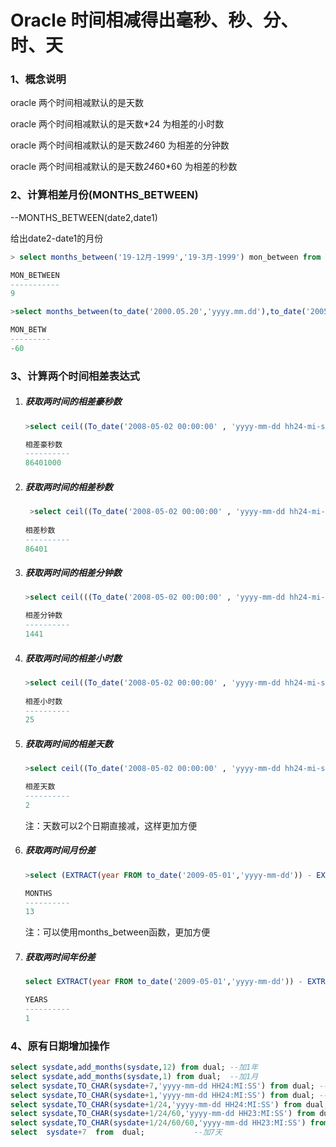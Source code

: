 # Oracle 时间相减得出毫秒、秒、分、时、天

### 1、概念说明

oracle 两个时间相减默认的是天数

oracle 两个时间相减默认的是天数*24 为相差的小时数

oracle 两个时间相减默认的是天数*24*60 为相差的分钟数

oracle 两个时间相减默认的是天数*24*60*60 为相差的秒数

###  2、计算相差月份(MONTHS_BETWEEN)

--MONTHS_BETWEEN(date2,date1) 

给出date2-date1的月份 

```sql
> select months_between('19-12月-1999','19-3月-1999') mon_between from dual;

MON_BETWEEN 
----------- 
9 

>select months_between(to_date('2000.05.20','yyyy.mm.dd'),to_date('2005.05.20','yyyy.dd')) mon_betw from dual; 

MON_BETW 
--------- 
-60 
```

### 3、计算两个时间相差表达式

1. ##### **获取两时间的相差豪秒数** 
   
   ```sql
   >select ceil((To_date('2008-05-02 00:00:00' , 'yyyy-mm-dd hh24-mi-ss') - To_date('2008-04-30 23:59:59' , 'yyyy-mm-dd hh24-mi-ss')) * 24 * 60 * 60 * 1000) 相差豪秒数 FROM DUAL;
   
   相差豪秒数 
   ---------- 
   86401000 
   ```

2. ##### 获取两时间的相差秒数 

   ```sql
    >select ceil((To_date('2008-05-02 00:00:00' , 'yyyy-mm-dd hh24-mi-ss') - To_date('2008-04-30 23:59:59' , 'yyyy-mm-dd hh24-mi-ss')) * 24 * 60 * 60) 相差秒数 FROM DUAL; 
       
   相差秒数 
   ---------- 
   86401 
   ```

3. ##### 获取两时间的相差分钟数 

   ```sql
   >select ceil(((To_date('2008-05-02 00:00:00' , 'yyyy-mm-dd hh24-mi-ss') - To_date('2008-04-30 23:59:59' , 'yyyy-mm-dd hh24-mi-ss'))) * 24 * 60) 相差分钟数 FROM DUAL; 
   
   相差分钟数 
   ----------
   1441 
   
   ```

4. ##### 获取两时间的相差小时数 

   ```sql
   >select ceil((To_date('2008-05-02 00:00:00' , 'yyyy-mm-dd hh24-mi-ss') - To_date('2008-04-30 23:59:59' , 'yyyy-mm-dd hh24-mi-ss')) * 24) 相差小时数 FROM DUAL; 
    
   相差小时数 
   ---------- 
   25 
	```

5. ##### 获取两时间的相差天数 

   ```sql
   >select ceil((To_date('2008-05-02 00:00:00' , 'yyyy-mm-dd hh24-mi-ss') - To_date('2008-04-30 23:59:59' , 'yyyy-mm-dd hh24-mi-ss'))) 相差天数 FROM DUAL;
   
   相差天数 
   ---------- 
   2 
   ```
   
   注：天数可以2个日期直接减，这样更加方便 

6. ##### 获取两时间月份差 

   ```sql
   >select (EXTRACT(year FROM to_date('2009-05-01','yyyy-mm-dd')) - EXTRACT(year FROM to_date('2008-04-30','yyyy-mm-dd'))) * 12 + EXTRACT(month FROM to_date('2008-05-01','yyyy-mm-dd')) - EXTRACT(month FROM to_date('2008-04-30','yyyy-mm-dd')) months from dual;
   
   MONTHS 
   ---------- 
   13 
   ```
   
   
   注：可以使用months_between函数，更加方便 
   
7. ##### 获取两时间年份差 

   ```sql
   select EXTRACT(year FROM to_date('2009-05-01','yyyy-mm-dd')) - EXTRACT(year FROM to_date('2008-04-30','yyyy-mm-dd')) years from dual; 
   
   YEARS 
   ---------- 
   1 
   
   ```

### 4、原有日期增加操作

```sql
select sysdate,add_months(sysdate,12) from dual; --加1年 
select sysdate,add_months(sysdate,1) from dual;  --加1月 
select sysdate,TO_CHAR(sysdate+7,'yyyy-mm-dd HH24:MI:SS') from dual; --加1星期 
select sysdate,TO_CHAR(sysdate+1,'yyyy-mm-dd HH24:MI:SS') from dual; --加1天 
select sysdate,TO_CHAR(sysdate+1/24,'yyyy-mm-dd HH24:MI:SS') from dual; --加1小时 
select sysdate,TO_CHAR(sysdate+1/24/60,'yyyy-mm-dd HH23:MI:SS') from dual; --加1分钟 
select sysdate,TO_CHAR(sysdate+1/24/60/60,'yyyy-mm-dd HH23:MI:SS') from dual; --加1秒 
select  sysdate+7  from  dual;           --加7天
```
